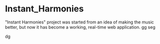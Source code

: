 # Instant_Harmonies
"Instant Harmonies" project was started from an idea of making the music better, but now it has become a working, real-time web application.
gg
seg

dg
